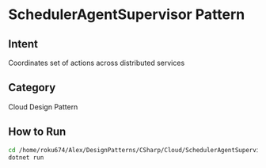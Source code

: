 # SchedulerAgentSupervisor Pattern

## Intent
Coordinates set of actions across distributed services

## Category
Cloud Design Pattern

## How to Run
```bash
cd /home/roku674/Alex/DesignPatterns/CSharp/Cloud/SchedulerAgentSupervisor
dotnet run
```
